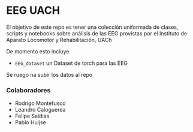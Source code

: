 # EEG UACH

El objetivo de este repo es tener una colección uniformada de clases, scripts y notebooks sobre análisis de las EEG provistas por el Instituto de Aparato Locomotor y Rehabilitación, UACh

De momento esto incluye
- ``EEG_dataset`` un Dataset de torch para las EEG

Se ruego na subir los datos al repo

### Colaboradores
- Rodrigo Montefusco
- Leandro Caloguerea
- Felipe Saldias
- Pablo Huijse
